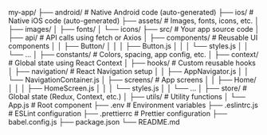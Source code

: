 my-app/
├── android/                 # Native Android code (auto-generated)
├── ios/                     # Native iOS code (auto-generated)
├── assets/                  # Images, fonts, icons, etc.
│   ├── images/
│   ├── fonts/
│   └── icons/
├── src/                     # Your app source code
│   ├── api/                 # API calls using fetch or Axios
│   ├── components/          # Reusable UI components
│   │   ├── Button/
│   │   │   ├── Button.js
│   │   │   └── styles.js
│   │   └── ...
│   ├── constants/           # Colors, spacing, app config, etc.
│   ├── context/             # Global state using React Context
│   ├── hooks/               # Custom reusable hooks
│   ├── navigation/          # React Navigation setup
│   │   ├── AppNavigator.js
│   │   └── NavigationContainer.js
│   ├── screens/             # App screens
│   │   ├── Home/
│   │   │   ├── HomeScreen.js
│   │   │   └── styles.js
│   │   └── ...
│   ├── store/               # Global state (Redux, Context, etc.)
│   ├── utils/               # Utility functions
│   └── App.js               # Root component
├── .env                     # Environment variables
├── .eslintrc.js             # ESLint configuration
├── .prettierrc              # Prettier configuration
├── babel.config.js
├── package.json
└── README.md